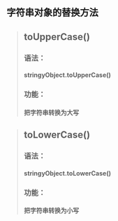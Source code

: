 ## 字符串对象的替换方法

>## toUpperCase()
>### 语法：
>#### stringyObject.toUpperCase()
>### 功能：
>#### 把字符串转换为大写


>## toLowerCase()
>### 语法：
>#### stringyObject.toLowerCase()
>### 功能：
>#### 把字符串转换为小写
